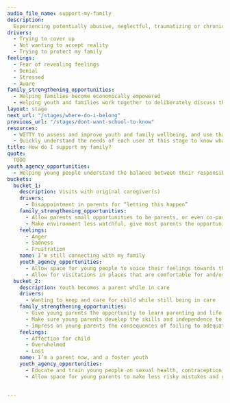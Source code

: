```yaml
---
audio_file_name: support-my-family
description:
  Experiencing potentially abusive, neglectful, traumatizing or chronically stressful home life.
drivers:
  - Trying to cover up
  - Not wanting to accept reality
  - Trying to protect my family
feelings:
  - Fear of revealing feelings
  - Denial
  - Stressed
  - Aware
family_strengthening_opportunities:
  - Helping families become economically empowered
  - Helping youth and families work together to deliberately discuss the relationship they want to have moving forward
layout: stage
next_url: "/stages/where-do-i-belong"
previous_url: "/stages/dont-want-school-to-know"
resources:
  - WITTY to assess and improve youth and family wellbeing, and use that to inform referrals and community services provided
  - Quickly understand the needs of each user at this stage to know what specific services are needed
title: How do I support my family?
quote:
  TODO
youth_agency_opportunities:
  - Helping young people understand the balance between their responsibilities to their bio families, and their responsibility to themselves
buckets:
  bucket_1:
    description: Visits with original caregiver(s)
    drivers:
      - Disappointment in parents for “letting this happen”
    family_strengthening_opportunities:
      - Allow parents small opportunities to be parents, or even co-parents during the visits
      - Make environment less watchful, give most parents the opportunity to interact naturally
    feelings:
      - Anger
      - Sadness
      - Frustration
    name: I’m still connecting with my family
    youth_agency_opportunities:
      - Allow space for young people to voice their feelings towards their parents and work through them with a mediator
      - Allow for visitations in places that are comfortable for and/or chosen by young people
  bucket_2:
    description: Youth becomes a parent while in care
    drivers:
      - Wanting to keep and care for child while still being in care
    family_strengthening_opportunities:
      - Give young parents the opportunity to learn parenting and life skills
      - Make sure young parents develop the skills and independence to take care of their child/children (not coddling)
      - Impress on young parents the consequences of failing to adequately care for their children
    feelings:
      - Affection for child
      - Overwhelmed
      - Lost
    name: I’m a parent now, and a foster youth
    youth_agency_opportunities:
      - Educate and train young people on sexual health, contraception, domestic violence and healthy relationships, make this a two way conversation
      - Allow space for young parents to make less risky mistakes and gradually develop the independence to care for their children alone


---
```


